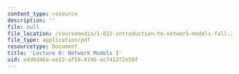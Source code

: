 ```yaml
---
content_type: resource
description: ''
file: null
file_location: /coursemedia/1-022-introduction-to-network-models-fall-2018/e4d6d46aee22af584195ac741272e58f_MIT1_022F18_lec8.pdf
file_type: application/pdf
resourcetype: Document
title: 'Lecture 8: Network Models I'
uid: e4d6d46a-ee22-af58-4195-ac741272e58f
---
```

